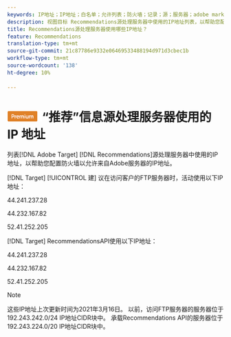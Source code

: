 ```yaml
---
keywords: IP地址；IP地址；白名单；允许列表；防火墙；记录；源；服务器；adobe marketing cloud；推荐
description: 视图目标 Recommendations源处理服务器中使用的IP地址列表，以帮助您配置防火墙，以允许来自Adobe服务器的IP地址。
title: Recommendations源处理服务器使用哪些IP地址？
feature: Recommendations
translation-type: tm+mt
source-git-commit: 21c87786e9332e06469533488194d971d3cbec1b
workflow-type: tm+mt
source-wordcount: '138'
ht-degree: 10%

---
```



# ![PREMIUM](/help/assets/premium.png)“推荐”信息源处理服务器使用的 IP 地址

列表[!DNL Adobe Target] [!DNL Recommendations]源处理服务器中使用的IP地址，以帮助您配置防火墙以允许来自Adobe服务器的IP地址。

[!DNL Target] [!UICONTROL 建] 议在访问客户的FTP服务器时，活动使用以下IP地址：

44.241.237.28

44.232.167.82

52.41.252.205

[!DNL Target]  RecommendationsAPI使用以下IP地址：

44.241.237.28

44.232.167.82

52.41.252.205

>[!NOTE]
>
>这些IP地址上次更新时间为2021年3月16日。 以前，访问FTP服务器的服务器位于192.243.242.0/24 IP地址CIDR块中。 承载Recommendations API的服务器位于192.243.224.0/20 IP地址CIDR块中。

